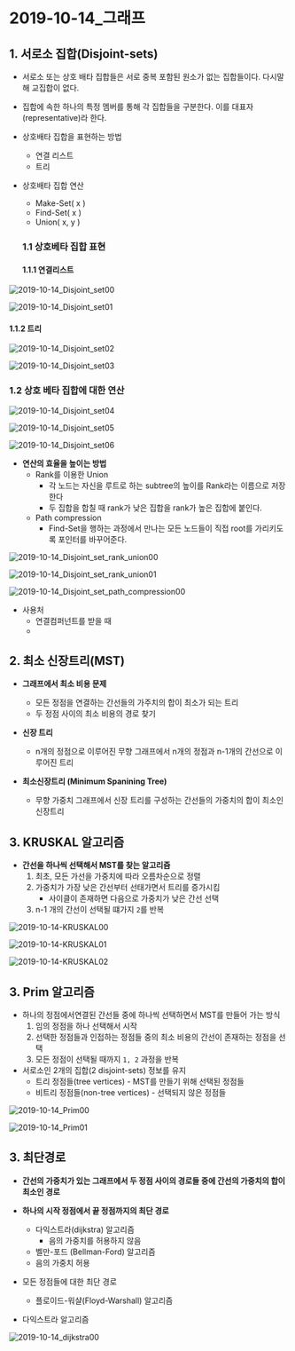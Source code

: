

# 2019-10-14_그래프

## 1. 서로소 집합(Disjoint-sets)

- 서로소 또는 상호 배타 집합들은 서로 중복 포함된 원소가 없는 집합들이다. 다시말해 교집합이 없다.

- 집합에 속한 하나의 특정 멤버를 통해 각 집합들을 구분한다. 이를 대표자(representative)라 한다.

- 상호배타 집합을 표현하는 방법

  - 연결 리스트
  - 트리

- 상호배타 집합 연산

  - Make-Set( x )
  - Find-Set( x )
  - Union( x, y )

  ### 1.1 상호베타 집합 표현

  #### 1.1.1 연결리스트

![2019-10-14_Disjoint_set00](.\image\2019-10-14_Disjoint_set00.PNG)

![2019-10-14_Disjoint_set01](.\image\2019-10-14_Disjoint_set01.PNG)

#### 1.1.2 트리

![2019-10-14_Disjoint_set02](.\image\2019-10-14_Disjoint_set02.PNG)

![2019-10-14_Disjoint_set03](.\image\2019-10-14_Disjoint_set03.PNG)

### 1.2 상호 베타 집합에 대한 연산

![2019-10-14_Disjoint_set04](.\image\2019-10-14_Disjoint_set04.PNG)

![2019-10-14_Disjoint_set05](.\image\2019-10-14_Disjoint_set05.PNG)

![2019-10-14_Disjoint_set06](.\image\2019-10-14_Disjoint_set06.PNG)

- **연산의 효율을 높이는 방법**
  - Rank를 이용한 Union
    - 각 노드는 자신을 루트로 하는 subtree의 높이를 Rank라는 이름으로 저장한다
    - 두 집합을 합칠 때 rank가 낮은 집합을 rank가 높은 집합에 붙인다.
  - Path compression
    - Find-Set을 행하는 과정에서 만나는 모든 노드들이 직접 root를 가리키도록 포인터를 바꾸어준다.

![2019-10-14_Disjoint_set_rank_union00](.\image\2019-10-14_Disjoint_set_rank_union00.PNG)

![2019-10-14_Disjoint_set_rank_union01](.\image\2019-10-14_Disjoint_set_rank_union01.PNG)

![2019-10-14_Disjoint_set_path_compression00](.\image\2019-10-14_Disjoint_set_path_compression00.PNG)

- 사용처
  - 연결컴퍼넌트를 받을 때
  - 





## 2. 최소 신장트리(MST)

- **그래프에서 최소 비용 문제**
  - 모든 정점을 연결하는 간선들의 가주치의 합이 최소가 되는 트리
  - 두 정점 사이의 최소 비용의 경로 찾기



- **신장 트리**
  - n개의 정점으로 이루어진 무향 그래프에서 n개의 정점과 n-1개의 간선으로 이루어진 트리



- **최소신장트리 (Minimum Spanining Tree)**
  - 무향 가중치 그래프에서 신장 트리를 구성하는 간선들의 가중치의 합이 최소인 신장트리





## 3. KRUSKAL 알고리즘

- **간선을 하나씩 선택해서 MST를 찾는 알고리즘**
  1.  최초, 모든 가선을 가중치에 따라 오름차순으로 정렬
  2. 가중치가 가장 낮은 간선부터 선태가면서 트리를 증가시킴
     -  사이클이 존재하면 다음으로 가중치가 낮은 간선 선택
  3. n-1 개의 간선이 선택될 떄가지 `2`를 반복

![2019-10-14-KRUSKAL00](.\image\2019-10-14-KRUSKAL00.PNG)

![2019-10-14-KRUSKAL01](.\image\2019-10-14-KRUSKAL01.PNG)

![2019-10-14-KRUSKAL02](.\image\2019-10-14-KRUSKAL02.PNG)



## 3. Prim 알고리즘

- 하나의 정점에서연결된 간선들 중에 하나씩 선택하면서 MST를 만들어 가는 방식
  1. 임의 정점을 하나 선택해서 시작
  2. 선택한 정점들과 인접하는 정점들 중의 최소 비용의 간선이 존재하는 정점을 선택
  3. 모든 정점이 선택될 때까지 `1, 2` 과정을 반복
- 서로소인 2개의 집합(2 disjoint-sets) 정보를 유지
  - 트리 정점들(tree vertices) - MST를 만들기 위해 선택된 정점들
  - 비트리 정점들(non-tree vertices) - 선택되지 않은 정점들





![2019-10-14_Prim00](C:\Users\student\Desktop\python\algorithm\TIL\Typora\image\2019-10-14_Prim00.PNG)

![2019-10-14_Prim01](C:\Users\student\Desktop\python\algorithm\TIL\Typora\image\2019-10-14_Prim01.PNG)





## 3. 최단경로

- **간선의 가중치가 있는 그래프에서 두 정점 사이의 경로들 중에 간선의 가중치의 합이 최소인 경로**



- **하나의 시작 정점에서 끝 정점까지의 최단 경로**
  - 다익스트라(dijkstra) 알고리즘
    - 음의 가중치를 허용하지 않음
  - 벨만-포드 (Bellman-Ford) 알고리즘
  - 음의 가중치 허용



- 모든 정점들에 대한 최단 경로
  - 플로이드-워샬(Floyd-Warshall) 알고리즘



- 다익스트라 알고리즘

![2019-10-14_dijkstra00](.\image\2019-10-14_dijkstra00.PNG)









